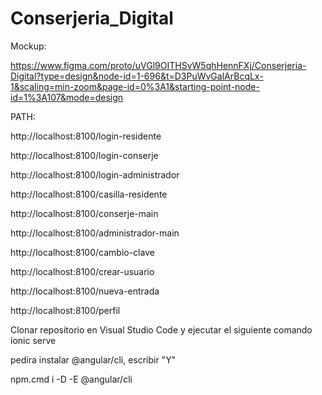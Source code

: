 ﻿# Conserjeria_Digital
Mockup:

https://www.figma.com/proto/uVGl9OITHSvW5qhHennFXj/Conserjeria-Digital?type=design&node-id=1-696&t=D3PuWvGalArBcqLx-1&scaling=min-zoom&page-id=0%3A1&starting-point-node-id=1%3A107&mode=design

PATH: 

http://localhost:8100/login-residente

http://localhost:8100/login-conserje

http://localhost:8100/login-administrador

http://localhost:8100/casilla-residente

http://localhost:8100/conserje-main

http://localhost:8100/administrador-main

http://localhost:8100/cambio-clave

http://localhost:8100/crear-usuario

http://localhost:8100/nueva-entrada

http://localhost:8100/perfil


Clonar repositorio en Visual Studio Code y ejecutar el siguiente comando
ionic serve 

pedira instalar @angular/cli, escribir "Y"

npm.cmd i -D -E @angular/cli
